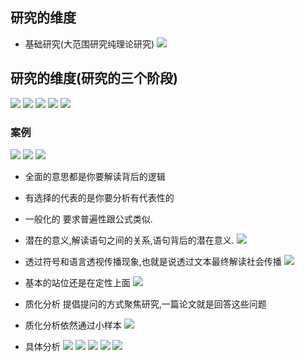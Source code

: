 ## 研究的维度
+ 基础研究(大范围研究纯理论研究)
![](2022-10-17-12-19-26.png)

## 研究的维度(研究的三个阶段)
![](2022-10-17-12-46-56.png)
![](2022-10-17-12-51-34.png)
![](2022-10-17-13-03-39.png)
![](2022-10-17-13-23-08.png)
![](2022-10-17-13-31-42.png)


### 案例
![](2022-10-17-13-41-21.png)
![](2022-10-17-13-50-11.png)
![](2022-10-18-12-25-39.png)
+ 全面的意思都是你要解读背后的逻辑
+ 有选择的代表的是你要分析有代表性的
+ 一般化的 要求普遍性跟公式类似.
+ 潜在的意义,解读语句之间的关系,语句背后的潜在意义.
![](2022-10-17-13-51-47.png)

+ 透过符号和语言透视传播现象,也就是说透过文本最终解读社会传播
![](2022-10-18-12-34-40.png)
+ 基本的站位还是在定性上面
![](2022-10-18-12-39-02.png)

+ 质化分析 提倡提问的方式聚焦研究,一篇论文就是回答这些问题
+ 质化分析依然通过小样本
![](2022-10-18-12-48-10.png)
+ 具体分析
![](2022-10-18-12-48-26.png)
![](2022-10-18-12-48-56.png)
![](2022-10-18-12-50-10.png)
![](2022-10-18-12-50-26.png)
![](2022-10-18-12-52-24.png)


